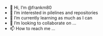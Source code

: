 - 👋 Hi, I’m @frankm80
- 👀 I’m interested in pilelines and repositories
- 🌱 I’m currently learning as much as I can
- 💞️ I’m looking to collaborate on ...
- 📫 How to reach me ...

<!---
frankm80/frankm80 is a ✨ special ✨ repository because its `README.md` (this file) appears on your GitHub profile.
You can click the Preview link to take a look at your changes.
--->
